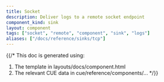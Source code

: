 ```yaml
---
title: Socket
description: Deliver logs to a remote socket endpoint
component_kind: sink
layout: component
tags: ["socket", "remote", "component", "sink", "logs"]
aliases: ["/docs/reference/sinks/tcp"]
---
```


{{/*
This doc is generated using:

1. The template in layouts/docs/component.html
2. The relevant CUE data in cue/reference/components/...
*/}}
